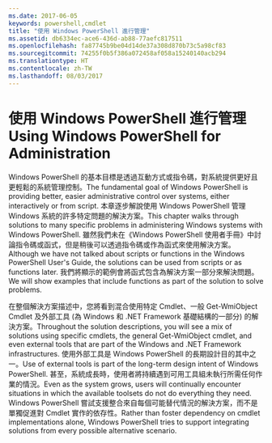 ```yaml
---
ms.date: 2017-06-05
keywords: powershell,cmdlet
title: "使用 Windows PowerShell 進行管理"
ms.assetid: db6334ec-ace6-436d-ab88-77aefc817511
ms.openlocfilehash: fa87745b9be04d14de37a308d870b73c5a98cf83
ms.sourcegitcommit: 74255f0b5f386a072458af058a15240140acb294
ms.translationtype: HT
ms.contentlocale: zh-TW
ms.lasthandoff: 08/03/2017
---
```

# <a name="using-windows-powershell-for-administration"></a><span data-ttu-id="f9ea5-103">使用 Windows PowerShell 進行管理</span><span class="sxs-lookup"><span data-stu-id="f9ea5-103">Using Windows PowerShell for Administration</span></span>
<span data-ttu-id="f9ea5-104">Windows PowerShell 的基本目標是透過互動方式或指令碼，對系統提供更好且更輕鬆的系統管理控制。</span><span class="sxs-lookup"><span data-stu-id="f9ea5-104">The fundamental goal of Windows PowerShell is providing better, easier administrative control over systems, either interactively or from script.</span></span> <span data-ttu-id="f9ea5-105">本章逐步解說使用 Windows PowerShell 管理 Windows 系統的許多特定問題的解決方案。</span><span class="sxs-lookup"><span data-stu-id="f9ea5-105">This chapter walks through solutions to many specific problems in administering Windows systems with Windows PowerShell.</span></span> <span data-ttu-id="f9ea5-106">雖然我們未在《Windows PowerShell 使用者手冊》中討論指令碼或函式，但是稍後可以透過指令碼或作為函式來使用解決方案。</span><span class="sxs-lookup"><span data-stu-id="f9ea5-106">Although we have not talked about scripts or functions in the Windows PowerShell User's Guide, the solutions can be used from scripts or as functions later.</span></span> <span data-ttu-id="f9ea5-107">我們將顯示的範例會將函式包含為解決方案一部分來解決問題。</span><span class="sxs-lookup"><span data-stu-id="f9ea5-107">We will show examples that include functions as part of the solution to solve problems.</span></span>

<span data-ttu-id="f9ea5-108">在整個解決方案描述中，您將看到混合使用特定 Cmdlet、一般 Get-WmiObject Cmdlet 及外部工具 (為 Windows 和 .NET Framework 基礎結構的一部分) 的解決方案。</span><span class="sxs-lookup"><span data-stu-id="f9ea5-108">Throughout the solution descriptions, you will see a mix of solutions using specific cmdlets, the general Get-WmiObject cmdlet, and even external tools that are part of the Windows and .NET Framework infrastructures.</span></span> <span data-ttu-id="f9ea5-109">使用外部工具是 Windows PowerShell 的長期設計目的其中之一。</span><span class="sxs-lookup"><span data-stu-id="f9ea5-109">Use of external tools is part of the long-term design intent of Windows PowerShell.</span></span> <span data-ttu-id="f9ea5-110">甚至，系統成長時，使用者將持續遇到可用工具組未執行所需任何作業的情況。</span><span class="sxs-lookup"><span data-stu-id="f9ea5-110">Even as the system grows, users will continually encounter situations in which the available toolsets do not do everything they need.</span></span> <span data-ttu-id="f9ea5-111">Windows PowerShell 嘗試支援整合來自每個可能替代情況的解決方案，而不是單獨促進對 Cmdlet 實作的依存性。</span><span class="sxs-lookup"><span data-stu-id="f9ea5-111">Rather than foster dependency on cmdlet implementations alone, Windows PowerShell tries to support integrating solutions from every possible alternative scenario.</span></span>

